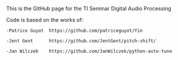 This is the GitHub page for the TI Seminar Digital Audio Processing

Code is based on the works of:

    -Patrice Guyot  https://github.com/patriceguyot/Yin
  
    -Jent Gent      https://github.com/JentGent/pitch-shift/
  
    -Jan Wilczek    https://github.com/JanWilczek/python-auto-tune
